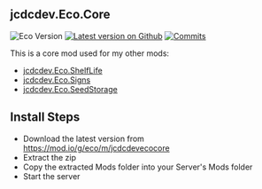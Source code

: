 ## jcdcdev.Eco.Core

![Eco Version](https://badgen.net/static/Eco/v0.10.1+) [![Latest version on Github](https://badgen.net/github/tag/jcdcdev/jcdcdev.Eco.Core?label=Mod)](https://github.com/jcdcdev/jcdcdev.Eco.Core/releases/latest) [![Commits](https://badgen.net/github/commits/jcdcdev/jcdcdev.Eco.Core)](https://github.com/jcdcdev/jcdcdev.Eco.Core/commits/main)

This is a core mod used for my other mods:

- [jcdcdev.Eco.ShelfLife](https://mod.io/g/eco/m/jcdcdev.Eco.Shelflife)
- [jcdcdev.Eco.Signs](https://mod.io/g/eco/m/jcdcdev.Eco.Signs)
- [jcdcdev.Eco.SeedStorage](https://mod.io/g/eco/m/jjcdcdevecoseedstorage)

## Install Steps
- Download the latest version from https://mod.io/g/eco/m/jcdcdevecocore
- Extract the zip
- Copy the extracted Mods folder into your Server's Mods folder
- Start the server
